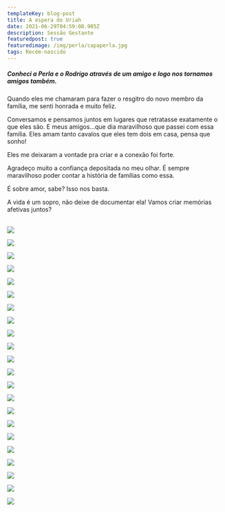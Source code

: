```yaml
---
templateKey: blog-post
title: A espera do Uriah
date: 2021-06-29T04:59:08.905Z
description: Sessão Gestante
featuredpost: true
featuredimage: /img/perla/capaperla.jpg
tags: Recém-nascido
---
```

##### Conheci a Perla e o Rodrigo através de um amigo e logo nos tornamos amigos também. 

Quando eles me chamaram para fazer o resgitro do novo membro da família, me senti honrada e muito feliz. 

Conversamos e pensamos juntos em lugares que retratasse exatamente o que eles são. 
E meus amigos...que dia maravilhoso que passei com essa família. Eles amam tanto cavalos que eles tem dois em casa, pensa que sonho!


Eles me deixaram a vontade pra criar e a conexão foi forte.


Agradeço muito a confiança depositada no meu olhar. É sempre maravilhoso poder contar a história de famílias como essa.


É sobre amor, sabe? Isso nos basta.

A vida é um sopro, não deixe de documentar ela! 
Vamos criar memórias afetivas juntos?<br><br>

<div class="blog-post">

![](/img/perla/capaperla.jpg)

![](/img/perla/perla.jpg)

![](/img/perla/perla1.jpg)

![](/img/perla/perla102.jpg)

![](/img/perla/perla10.jpg)

![](/img/perla/perla12.jpg)

![](/img/perla/perla13.jpg)

![](/img/perla/perla14.jpg)

![](/img/perla/perla15.jpg)

![](/img/perla/perla162.jpg)

![](/img/perla/perla16.jpg)

![](/img/perla/perla17.jpg)

![](/img/perla/perla2.jpg)

![](/img/perla/perla32.jpg)

![](/img/perla/perla4.jpg)

![](/img/perla/perla5.jpg)

![](/img/perla/perla6.jpg)

![](/img/perla/perla7.jpg)

![](/img/perla/perla82.jpg)

![](/img/perla/perla8.jpg)

![](/img/perla/perla92.jpg)

![](/img/perla/perla9.jpg)

</div>